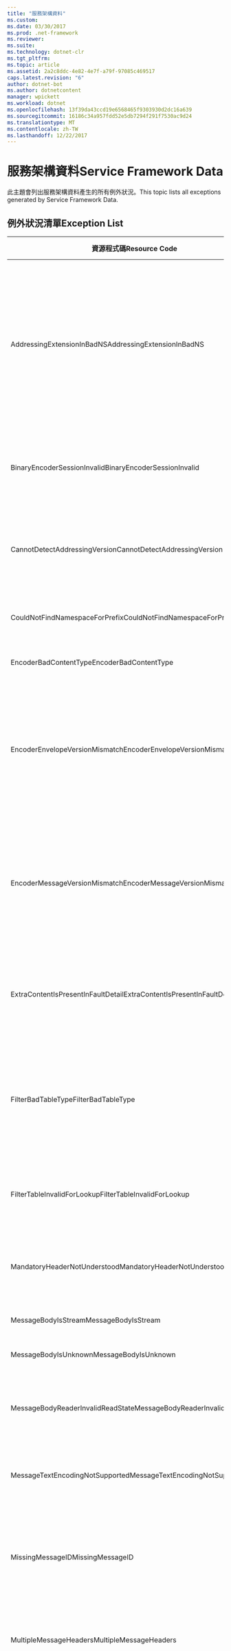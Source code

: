 ```yaml
---
title: "服務架構資料"
ms.custom: 
ms.date: 03/30/2017
ms.prod: .net-framework
ms.reviewer: 
ms.suite: 
ms.technology: dotnet-clr
ms.tgt_pltfrm: 
ms.topic: article
ms.assetid: 2a2c8ddc-4e82-4e7f-a79f-97085c469517
caps.latest.revision: "6"
author: dotnet-bot
ms.author: dotnetcontent
manager: wpickett
ms.workload: dotnet
ms.openlocfilehash: 13f39da43ccd19e6568465f9303930d2dc16a639
ms.sourcegitcommit: 16186c34a957fdd52e5db7294f291f7530ac9d24
ms.translationtype: MT
ms.contentlocale: zh-TW
ms.lasthandoff: 12/22/2017
---
```

# <a name="service-framework-data"></a><span data-ttu-id="455c1-102">服務架構資料</span><span class="sxs-lookup"><span data-stu-id="455c1-102">Service Framework Data</span></span>
<span data-ttu-id="455c1-103">此主題會列出服務架構資料產生的所有例外狀況。</span><span class="sxs-lookup"><span data-stu-id="455c1-103">This topic lists all exceptions generated by Service Framework Data.</span></span>  
  
## <a name="exception-list"></a><span data-ttu-id="455c1-104">例外狀況清單</span><span class="sxs-lookup"><span data-stu-id="455c1-104">Exception List</span></span>  
  
|<span data-ttu-id="455c1-105">資源程式碼</span><span class="sxs-lookup"><span data-stu-id="455c1-105">Resource Code</span></span>|<span data-ttu-id="455c1-106">資源字串</span><span class="sxs-lookup"><span data-stu-id="455c1-106">Resource String</span></span>|  
|-------------------|---------------------|  
|<span data-ttu-id="455c1-107">AddressingExtensionInBadNS</span><span class="sxs-lookup"><span data-stu-id="455c1-107">AddressingExtensionInBadNS</span></span>|<span data-ttu-id="455c1-108">指定命名空間中的指定項目無效。</span><span class="sxs-lookup"><span data-stu-id="455c1-108">The specified element in the specified namespace is not valid.</span></span> <span data-ttu-id="455c1-109">這表示指定的項目是重複項目，或者不是合法的延伸，因為定址命名空間中不能有延伸項目。</span><span class="sxs-lookup"><span data-stu-id="455c1-109">This means that the specified element is a duplicate element or that it is not a legal extension because extension elements cannot be in the addressing namespace.</span></span>|  
|<span data-ttu-id="455c1-110">BinaryEncoderSessionInvalid</span><span class="sxs-lookup"><span data-stu-id="455c1-110">BinaryEncoderSessionInvalid</span></span>|<span data-ttu-id="455c1-111">二進位編碼器工作階段無效，因為解碼先前的訊息時發生錯誤。</span><span class="sxs-lookup"><span data-stu-id="455c1-111">The binary encoder session is not valid because there was an error decoding a previous message.</span></span>|  
|<span data-ttu-id="455c1-112">CannotDetectAddressingVersion</span><span class="sxs-lookup"><span data-stu-id="455c1-112">CannotDetectAddressingVersion</span></span>|<span data-ttu-id="455c1-113">無法偵測 WS-Addressing 版本。</span><span class="sxs-lookup"><span data-stu-id="455c1-113">Cannot detect WS-Addressing version.</span></span> <span data-ttu-id="455c1-114">EndpointAddress 的開頭不是項目。</span><span class="sxs-lookup"><span data-stu-id="455c1-114">EndpointAddress does not start with an element.</span></span>|  
|<span data-ttu-id="455c1-115">CouldNotFindNamespaceForPrefix</span><span class="sxs-lookup"><span data-stu-id="455c1-115">CouldNotFindNamespaceForPrefix</span></span>|<span data-ttu-id="455c1-116">範圍中指定的前置詞沒有命名空間繫結。</span><span class="sxs-lookup"><span data-stu-id="455c1-116">The specified prefix has no namespace binding in scope.</span></span>|  
|<span data-ttu-id="455c1-117">EncoderBadContentType</span><span class="sxs-lookup"><span data-stu-id="455c1-117">EncoderBadContentType</span></span>|<span data-ttu-id="455c1-118">無法處理 contentType。</span><span class="sxs-lookup"><span data-stu-id="455c1-118">Cannot process to contentType.</span></span>|  
|<span data-ttu-id="455c1-119">EncoderEnvelopeVersionMismatch</span><span class="sxs-lookup"><span data-stu-id="455c1-119">EncoderEnvelopeVersionMismatch</span></span>|<span data-ttu-id="455c1-120">指定傳入訊息的封套版本與指定編碼器不相符。</span><span class="sxs-lookup"><span data-stu-id="455c1-120">The envelope version of the specified incoming message does not match the specified encoder.</span></span> <span data-ttu-id="455c1-121">請確定繫結設定的版本與預期之訊息的版本相同。</span><span class="sxs-lookup"><span data-stu-id="455c1-121">Make sure the binding is configured with the same version as the expected messages.</span></span>|  
|<span data-ttu-id="455c1-122">EncoderMessageVersionMismatch</span><span class="sxs-lookup"><span data-stu-id="455c1-122">EncoderMessageVersionMismatch</span></span>|<span data-ttu-id="455c1-123">指定傳出訊息的訊息版本與指定編碼器不相符。</span><span class="sxs-lookup"><span data-stu-id="455c1-123">The message version of the specified outgoing message does not match the specified encoder.</span></span> <span data-ttu-id="455c1-124">請確定繫結設定的版本與訊息的版本相同。</span><span class="sxs-lookup"><span data-stu-id="455c1-124">Make sure the binding is configured with the same version as the message.</span></span>|  
|<span data-ttu-id="455c1-125">ExtraContentIsPresentInFaultDetail</span><span class="sxs-lookup"><span data-stu-id="455c1-125">ExtraContentIsPresentInFaultDetail</span></span>|<span data-ttu-id="455c1-126">錯誤詳細資料項目中有其他可延伸標記語言內容。</span><span class="sxs-lookup"><span data-stu-id="455c1-126">Additional Extensible Markup Language content is present in the fault detail element.</span></span> <span data-ttu-id="455c1-127">只允許單一項目。</span><span class="sxs-lookup"><span data-stu-id="455c1-127">Only one element is allowed.</span></span>|  
|<span data-ttu-id="455c1-128">FilterBadTableType</span><span class="sxs-lookup"><span data-stu-id="455c1-128">FilterBadTableType</span></span>|<span data-ttu-id="455c1-129">為篩選器建立的 IMessageFilterTable 不可為 MessageFilterTable 或衍生自 MessageFilterTable。</span><span class="sxs-lookup"><span data-stu-id="455c1-129">The IMessageFilterTable created for a Filter cannot be a MessageFilterTable or derived from MessageFilterTable.</span></span>|  
|<span data-ttu-id="455c1-130">FilterTableInvalidForLookup</span><span class="sxs-lookup"><span data-stu-id="455c1-130">FilterTableInvalidForLookup</span></span>|<span data-ttu-id="455c1-131">MessageFilterTable 狀態損毀。</span><span class="sxs-lookup"><span data-stu-id="455c1-131">The MessageFilterTable state is corrupt.</span></span> <span data-ttu-id="455c1-132">無法執行要求的搜尋。</span><span class="sxs-lookup"><span data-stu-id="455c1-132">The requested search cannot be performed.</span></span>|  
|<span data-ttu-id="455c1-133">MandatoryHeaderNotUnderstood</span><span class="sxs-lookup"><span data-stu-id="455c1-133">MandatoryHeaderNotUnderstood</span></span>|<span data-ttu-id="455c1-134">無法辨識一或多個必要的簡易物件存取通訊協定標題區塊。</span><span class="sxs-lookup"><span data-stu-id="455c1-134">One or more required simple object access protocol header blocks were not understood.</span></span>|  
|<span data-ttu-id="455c1-135">MessageBodyIsStream</span><span class="sxs-lookup"><span data-stu-id="455c1-135">MessageBodyIsStream</span></span>|<span data-ttu-id="455c1-136">訊息本文是資料流。</span><span class="sxs-lookup"><span data-stu-id="455c1-136">The message body is a stream.</span></span>|  
|<span data-ttu-id="455c1-137">MessageBodyIsUnknown</span><span class="sxs-lookup"><span data-stu-id="455c1-137">MessageBodyIsUnknown</span></span>|<span data-ttu-id="455c1-138">訊息本文格式不明。</span><span class="sxs-lookup"><span data-stu-id="455c1-138">The format of the message body is unknown.</span></span>|  
|<span data-ttu-id="455c1-139">MessageBodyReaderInvalidReadState</span><span class="sxs-lookup"><span data-stu-id="455c1-139">MessageBodyReaderInvalidReadState</span></span>|<span data-ttu-id="455c1-140">無法取用訊息本文讀取裝置的指定 ReadState。</span><span class="sxs-lookup"><span data-stu-id="455c1-140">The specified ReadState of the message body reader cannot be consumed.</span></span>|  
|<span data-ttu-id="455c1-141">MessageTextEncodingNotSupported</span><span class="sxs-lookup"><span data-stu-id="455c1-141">MessageTextEncodingNotSupported</span></span>|<span data-ttu-id="455c1-142">不支援文字訊息格式中使用的指定文字編碼。</span><span class="sxs-lookup"><span data-stu-id="455c1-142">The specified text encoding that is used in the text message format is not supported.</span></span>|  
|<span data-ttu-id="455c1-143">MissingMessageID</span><span class="sxs-lookup"><span data-stu-id="455c1-143">MissingMessageID</span></span>|<span data-ttu-id="455c1-144">要求訊息缺少 MessageID 標頭。</span><span class="sxs-lookup"><span data-stu-id="455c1-144">Request Message is missing a MessageID header.</span></span> <span data-ttu-id="455c1-145">必須有 MessageID 標頭才能與回覆相互關聯。</span><span class="sxs-lookup"><span data-stu-id="455c1-145">A MessageID header is required to correlate a reply.</span></span>|  
|<span data-ttu-id="455c1-146">MultipleMessageHeaders</span><span class="sxs-lookup"><span data-stu-id="455c1-146">MultipleMessageHeaders</span></span>|<span data-ttu-id="455c1-147">找到一個以上使用指定名稱與命名空間的標頭。</span><span class="sxs-lookup"><span data-stu-id="455c1-147">More than one header with the specified name and namespace were found.</span></span>|  
|<span data-ttu-id="455c1-148">MultipleMessageHeadersWithActor</span><span class="sxs-lookup"><span data-stu-id="455c1-148">MultipleMessageHeadersWithActor</span></span>|<span data-ttu-id="455c1-149">找到一個以上使用指定名稱、命名空間與角色的標頭。</span><span class="sxs-lookup"><span data-stu-id="455c1-149">More than one header with the specified name, namespace and role were found.</span></span>|  
|<span data-ttu-id="455c1-150">MultipleRelatesToHeaders</span><span class="sxs-lookup"><span data-stu-id="455c1-150">MultipleRelatesToHeaders</span></span>|<span data-ttu-id="455c1-151">找到一個以上使用指定關係的 RelatesTo 標頭。</span><span class="sxs-lookup"><span data-stu-id="455c1-151">More than one RelatesTo header with the specified relationship were found.</span></span> <span data-ttu-id="455c1-152">每個關係只允許一個此類標頭。</span><span class="sxs-lookup"><span data-stu-id="455c1-152">Only one is allowed for each relationship.</span></span>|  
|<span data-ttu-id="455c1-153">QueryFunctionTypeNotSupported</span><span class="sxs-lookup"><span data-stu-id="455c1-153">QueryFunctionTypeNotSupported</span></span>|<span data-ttu-id="455c1-154">不支援 IXsltContextFunction 的指定傳回型別。</span><span class="sxs-lookup"><span data-stu-id="455c1-154">The specified return type for the IXsltContextFunction is not supported.</span></span>|  
|<span data-ttu-id="455c1-155">QueryIteratorOutOfScope</span><span class="sxs-lookup"><span data-stu-id="455c1-155">QueryIteratorOutOfScope</span></span>|<span data-ttu-id="455c1-156">XPathNodeIterator 已失效。</span><span class="sxs-lookup"><span data-stu-id="455c1-156">The XPathNodeIterator has been invalidated.</span></span> <span data-ttu-id="455c1-157">以引數形式傳送至 IXsltContextFunction 的 XPathNodeIterator，只有在函式內才有效。</span><span class="sxs-lookup"><span data-stu-id="455c1-157">XPathNodeIterators that are passed as arguments to IXsltContextFunctions are only valid within the function.</span></span> <span data-ttu-id="455c1-158">無法將它們快取供後續使用或是由函式傳回。</span><span class="sxs-lookup"><span data-stu-id="455c1-158">They cannot be cached for later use or returned by the function.</span></span>|  
|<span data-ttu-id="455c1-159">QueryVariableNull</span><span class="sxs-lookup"><span data-stu-id="455c1-159">QueryVariableNull</span></span>|<span data-ttu-id="455c1-160">IXsltContextVariable 方法不得傳回 null。</span><span class="sxs-lookup"><span data-stu-id="455c1-160">IXsltContextVariable methods cannot return null.</span></span>|  
|<span data-ttu-id="455c1-161">QueryVariableTypeNotSupported</span><span class="sxs-lookup"><span data-stu-id="455c1-161">QueryVariableTypeNotSupported</span></span>|<span data-ttu-id="455c1-162">不支援指定的 IXsltContextVariable 衍生型別。</span><span class="sxs-lookup"><span data-stu-id="455c1-162">The specified IXsltContextVariable derived type is not supported.</span></span>|  
|<span data-ttu-id="455c1-163">ReceiveShutdownReturnedMessage</span><span class="sxs-lookup"><span data-stu-id="455c1-163">ReceiveShutdownReturnedMessage</span></span>|<span data-ttu-id="455c1-164">通道在關閉時，收到指定「動作」的未預期輸入訊息。</span><span class="sxs-lookup"><span data-stu-id="455c1-164">The channel received an unexpected input message with the specified Action while closing.</span></span> <span data-ttu-id="455c1-165">只有在不想收到任何其他輸入訊息時，才關閉通道。</span><span class="sxs-lookup"><span data-stu-id="455c1-165">Close the channel when you are not expecting any more input messages.</span></span>|  
|<span data-ttu-id="455c1-166">XmlBufferInInvalidState</span><span class="sxs-lookup"><span data-stu-id="455c1-166">XmlBufferInInvalidState</span></span>|<span data-ttu-id="455c1-167">發生內部錯誤。</span><span class="sxs-lookup"><span data-stu-id="455c1-167">An internal error has occurred.</span></span> <span data-ttu-id="455c1-168">因為 XML 緩衝區的狀態，所以無法執行作業。</span><span class="sxs-lookup"><span data-stu-id="455c1-168">The operation cannot be performed because of the state of the XML buffer.</span></span>|  
|<span data-ttu-id="455c1-169">XmlBufferQuotaExceeded</span><span class="sxs-lookup"><span data-stu-id="455c1-169">XmlBufferQuotaExceeded</span></span>|<span data-ttu-id="455c1-170">用來緩衝可延伸標記語言內容的所需大小已超過緩衝區配額。</span><span class="sxs-lookup"><span data-stu-id="455c1-170">The size necessary to buffer the Extensible Markup Language content exceeded the buffer quota.</span></span>|

